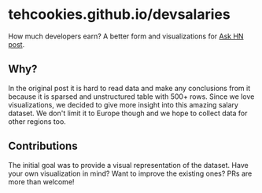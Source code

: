 # tehcookies.github.io/devsalaries

How much developers earn? A better form and visualizations for [Ask HN post](https://news.ycombinator.com/item?id=15088840).

## Why?
In the original post it is hard to read data and make any conclusions from it because it is sparsed and unstructured table with 500+ rows. Since we love visualizations, we decided to give more insight into this amazing salary dataset. We don't limit it to Europe though and we hope to collect data for other regions too.

## Contributions

The initial goal was to provide a visual representation of the dataset. Have your own visualization in mind? Want to improve the existing ones? PRs are more than welcome!

